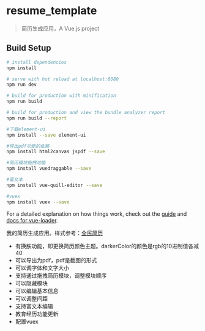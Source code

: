 # resume_template

> 简历生成应用，A Vue.js project

## Build Setup

``` bash
# install dependencies
npm install

# serve with hot reload at localhost:8080
npm run dev

# build for production with minification
npm run build

# build for production and view the bundle analyzer report
npm run build --report

#下载element-ui
npm install --save element-ui

#导出pdf功能的依赖
npm install html2canvas jspdf --save

#简历模块拖拽功能
npm install vuedraggable --save

#富文本
npm install vue-quill-editor --save

#vuex
npm install vuex --save
```

For a detailed explanation on how things work, check out the [guide](http://vuejs-templates.github.io/webpack/) and [docs for vue-loader](http://vuejs.github.io/vue-loader).

我的简历生成应用。样式参考：[全民简历](https://www.qmjianli.com/)

- 有换肤功能，即更换简历颜色主题。darkerColor的颜色是rgb的10进制值各减40
- 可以导出为pdf，pdf是截图的形式
- 可以调字体和文字大小
- 支持通过拖拽简历模块，调整模块顺序
- 可以隐藏模块
- 可以编辑基本信息
- 可以调整间距
- 支持富文本编辑
- 教育经历功能更新
- 配置vuex
